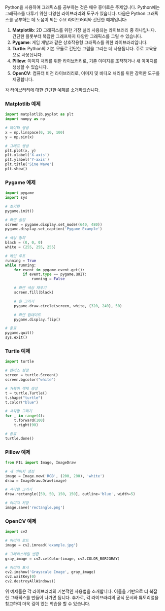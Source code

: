 Python을 사용하여 그래픽스를 공부하는 것은 매우 흥미로운 주제입니다. Python에는 그래픽스를 다루기 위한 다양한 라이브러리와 도구가 있습니다. 다음은 Python 그래픽스를 공부하는 데 도움이 되는 주요 라이브러리와 간단한 예제입니다:

1. **Matplotlib**: 2D 그래픽스를 위한 가장 널리 사용되는 라이브러리 중 하나입니다. 간단한 플롯부터 복잡한 그래프까지 다양한 그래픽스를 그릴 수 있습니다.
2. **Pygame**: 게임 개발과 같은 상호작용형 그래픽스를 위한 라이브러리입니다.
3. **Turtle**: Python의 기본 모듈로 간단한 그림을 그리는 데 사용됩니다. 주로 교육용으로 사용됩니다.
4. **Pillow**: 이미지 처리를 위한 라이브러리로, 기존 이미지를 조작하거나 새 이미지를 생성할 수 있습니다.
5. **OpenCV**: 컴퓨터 비전 라이브러리로, 이미지 및 비디오 처리를 위한 강력한 도구를 제공합니다.

각 라이브러리에 대한 간단한 예제를 소개하겠습니다.

### Matplotlib 예제
```python
import matplotlib.pyplot as plt
import numpy as np

# 데이터 생성
x = np.linspace(0, 10, 100)
y = np.sin(x)

# 그래프 생성
plt.plot(x, y)
plt.xlabel('X-axis')
plt.ylabel('Y-axis')
plt.title('Sine Wave')
plt.show()
```

### Pygame 예제
```python
import pygame
import sys

# 초기화
pygame.init()

# 화면 설정
screen = pygame.display.set_mode((640, 480))
pygame.display.set_caption('Pygame Example')

# 색상 정의
black = (0, 0, 0)
white = (255, 255, 255)

# 메인 루프
running = True
while running:
    for event in pygame.event.get():
        if event.type == pygame.QUIT:
            running = False

    # 화면 색상 채우기
    screen.fill(black)

    # 원 그리기
    pygame.draw.circle(screen, white, (320, 240), 50)

    # 화면 업데이트
    pygame.display.flip()

# 종료
pygame.quit()
sys.exit()
```

### Turtle 예제
```python
import turtle

# 캔버스 설정
screen = turtle.Screen()
screen.bgcolor("white")

# 거북이 객체 생성
t = turtle.Turtle()
t.shape("turtle")
t.color("blue")

# 사각형 그리기
for _ in range(4):
    t.forward(100)
    t.right(90)

# 종료
turtle.done()
```

### Pillow 예제
```python
from PIL import Image, ImageDraw

# 새 이미지 생성
image = Image.new('RGB', (200, 200), 'white')
draw = ImageDraw.Draw(image)

# 사각형 그리기
draw.rectangle([50, 50, 150, 150], outline='blue', width=5)

# 이미지 저장
image.save('rectangle.png')
```

### OpenCV 예제
```python
import cv2

# 이미지 로드
image = cv2.imread('example.jpg')

# 그레이스케일 변환
gray_image = cv2.cvtColor(image, cv2.COLOR_BGR2GRAY)

# 이미지 표시
cv2.imshow('Grayscale Image', gray_image)
cv2.waitKey(0)
cv2.destroyAllWindows()
```

위 예제들은 각 라이브러리의 기본적인 사용법을 소개합니다. 이들을 기반으로 더 복잡한 그래픽스를 만들어 나가면 됩니다. 추가로, 각 라이브러리의 공식 문서와 튜토리얼을 참고하여 더욱 깊이 있는 학습을 할 수 있습니다.